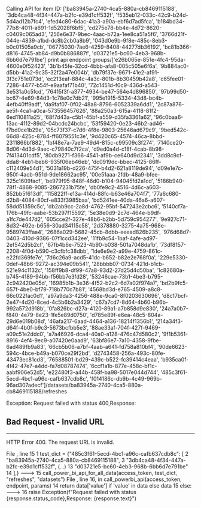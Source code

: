 Calling API for item ID: ['ba83945a-2740-4ca5-880a-cb8469115188', '3db4ca48-4f34-447a-b2fc-e39d1cff532f', 'f535eb12-033c-42c9-b24d-5d4ad12b7fc4', 'efed4c80-6dac-41a3-a90a-ebf6d7ad5fca', 'b184bd34-77b8-4011-a691-1d52028f6bf5', 'cd275e78-bb4e-4d72-8620-c0409c065ad3', '256e6e37-9bec-4aac-b72a-1ee8ca51a5f6', '3766d21f-044e-4839-a1bd-dc8b2cb0a8b9', '043d0e9b-9f8e-485c-8eb3-b0c01505a9cb', '06775030-7ae6-4259-8408-44277db36192', 'bc81b366-d816-4745-ab84-d9b0b886887f', 'd03721e5-bc60-4eb3-968b-6bb6d7e791be']
print api endpoint groups/['e26b065e-851e-4fc4-95da-4600e0f52423', '3b1b45fe-32cd-4bbb-afa8-005c505e6f6a', '9b884ac0-d5bb-41a2-9c35-32f2a47e004b', 'db79f37e-9671-41e2-af91-3f3c751e073d', 'ec213eaf-884c-4a3c-801b-8b30459b42a8', 'c65fee01-7286-4477-b54f-e9aafaf71b40', '72c1451d-f0c9-436d-a543-3e531a0c5fcd', '76415f3f-a377-4934-be47-564e4d896850', '97b99d50-bc67-4e69-84d3-1c78e0c7db21', '995e1915-5334-43d8-bc4b-4efb40ff9adf', 'da9faf07-0f02-48a8-8796-6052339a6dd1', '2c87a876-ae5f-4ca1-a0ca-573556457626', '88a250a3-615a-4118-81f2-6ed110811a25', '68f7d43a-c5b1-45bf-a559-d35fa3361a62', '96c0baa6-13ac-4112-89d2-04bcdc24bcbc', '53f59420-0e23-46b2-ad46-f7bd0ce1b29e', '05c73f37-c7d6-4f8e-9803-25646ad679c9', '9bed542c-66d8-425c-8784-ff6079551c3e', '9d420c65-4574-46ca-8bbd-2311866bf882', '1bf48e7a-7ae9-49d4-815c-c99509c3f274', '7140ce20-8d06-4d3d-9aec-c79840c7f2ca', 'd9ed0a4d-c18f-4cab-8b98-7f413401cdf5', '80db9271-f366-4541-af9b-ce640d9d2341', '3dd8c9cf-dda8-4eb1-beb6-935f06eb46eb', 'dc0919dc-bbec-4125-86ff-c112409e54d1', '5031a19b-d226-475f-b4d2-621a8119de94', 'd09e1e7c-950f-4acb-951d-9de18662ac95', '00e51aaa-2fdb-48a9-bfee-325c1609facf', 'be979f95-848f-46d0-b104-94045fd2a1cd', '5186b940-78f1-4868-9085-2867231b75fe', 'db0fe9c2-4516-4d6c-a603-852bb5f613df', '115822ff-e13a-414d-88fc-b63e46a704f7', '77a6c680-d2b8-4084-80cf-e833f3985baa', 'bd5241ee-40da-46a6-a607-58dd51359c5c', 'db2ab9cc-2a8d-4762-95bf-547243e2cbc6', '5140cf7a-176b-49fc-aabe-53b297f15592', '5e38e0d9-2c7d-464e-b9df-a1fc7de447d2', '605cce2f-327e-48b6-b2bb-5d759c954277', '9e927c71-8d32-492e-b656-30ad34115c58', '2d378880-3275-4a75-968e-9589743ffaa4', '2686a029-5682-45cb-8dbb-eeead826b235', '976d68d7-0403-410d-9386-07f1ccd342ee', '11fb9c54-1baf-4afe-ad97-2ef542d5b2cf', '67fb4b6e-7523-4b90-b038-501a7048dafb', '73df8157-2208-4f0d-b590-c3cfbfc38dbb', '1de6e9e2-a99e-4759-861c-e22fd369fe7e', '7d6c26a9-acd5-41dc-b652-b82e2e768f0a', '229e5330-0def-48b6-9272-ac394e09b541', '28bbbb07-0734-421d-b1cb-521e94c1132c', '158ff9b8-df99-47a8-93d2-27d25d4d50ba', '1c82680a-b745-4189-94bb-f56bb7e3fd28', '53246cae-73b1-4be3-b795-2c942420e05d', '16985b1b-3e36-4f52-b2c2-6d7a02f974a7', 'bd2b9fc5-657f-4be0-bf79-718b770c7b81', '4568bd3d-e765-4509-a8c8-66c022fac0d1', 'a97a9da3-4256-488e-9ca0-8f0203630696', 'd8c17bcf-2e47-4d20-8ced-4c5b6b2a3429', 'c67a7cd7-8d64-4b60-b96b-992a572d918b', '0fa826bc-d27a-4120-89a1-a7b858d9e830', '24a7a0b7-f840-4e79-8e23-1fe5e89d0750', 'd785e89f-e6ea-48c5-804a-29d6e019b08d', '46afa217-6aad-4464-a136-18214f1356b1', '214a34f3-d64f-4b0f-b9c3-5673bcfbb5e3', '88ae33af-704f-427f-9469-a09c51e2ddc0', 'a7a46926-dca4-40a0-a128-476c47d580c2', '9f1b5361-8916-4ef4-9ec9-a07420e0aad9', '63bf86e7-7a10-4358-9fbe-6ad489fb9a83', '66cb5b06-a7bf-4aab-a641-fd758a810bf4', '90de6623-594c-4bce-b49a-b070ce29f2bd', 'd2743458-256a-493c-80fe-43473ec81cd3', '76588501-bd29-439c-b522-fc39414c4eaa', 'b935ca0f-4f42-47e7-a4dd-fa7d08787474', '6ccf1a1b-877e-458c-bf1c-aabf906e52d5', 'e22480f3-a44b-458f-ba98-5017e044d744', '485c3f61-5ecd-4bc1-a96c-cafb637cdb8c', 'f014186c-db9b-4c49-969b-96ad307adecf']/datasets/ba83945a-2740-4ca5-880a-cb8469115188/refreshes

Exception: Request failed with status 400,Response: <!DOCTYPE HTML PUBLIC "-//W3C//DTD HTML 4.01//EN""http://www.w3.org/TR/html4/strict.dtd">
<HTML><HEAD><TITLE>Bad Request</TITLE>
<META HTTP-EQUIV="Content-Type" Content="text/html; charset=us-ascii"></HEAD>
<BODY><h2>Bad Request - Invalid URL</h2>
<hr><p>HTTP Error 400. The request URL is invalid.</p>
</BODY></HTML>
File <command-3512984416135291>, line 15
      1 test_dict = {"485c3f61-5ecd-4bc1-a96c-cafb637cdb8c": [
      2     "ba83945a-2740-4ca5-880a-cb8469115188",
      3     "3db4ca48-4f34-447a-b2fc-e39d1cff532f",
   (...)
     13     "d03721e5-bc60-4eb3-968b-6bb6d7e791be"
     14   ],}
---> 15 call_power_bi_api_for_all_data(access_token, test_dict, "refreshes", "datasets")
File <command-3512984416134820>, line 16, in call_powerbi_api(access_token, endpoint, params)
     14     return data['value'] if 'value' in data else data
     15 else:
---> 16     raise Exception(f"Request failed with status {response.status_code},Response: {response.text}")
